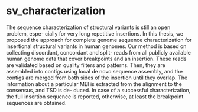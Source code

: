 # sv_characterization
The sequence characterization of structural variants is still an open problem, espe- cially for very long repetitive insertions. In this thesis, we proposed the approach for complete genome sequence characterization for insertional structural variants in human genomes. Our method is based on collecting discordant, concordant and split- reads from all publicly available human genome data that cover breakpoints and an insertion. These reads are validated based on quality filters and patterns. Then, they are assembled into contigs using local de novo sequence assembly, and the contigs are merged from both sides of the insertion until they overlap. The information about a particular MEI is extracted from the alignment to the consensus, and TSD is de- duced. In case of a successful characterization, the full insertion sequence is reported, otherwise, at least the breakpoint sequences are obtained.
